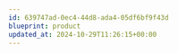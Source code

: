 ```yaml
---
id: 639747ad-0ec4-44d8-ada4-05df6bf9f43d
blueprint: product
updated_at: 2024-10-29T11:26:15+00:00
---
```

